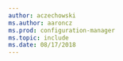 ```yaml
--- 
author: aczechowski
ms.author: aaroncz
ms.prod: configuration-manager
ms.topic: include
ms.date: 08/17/2018
---
```

